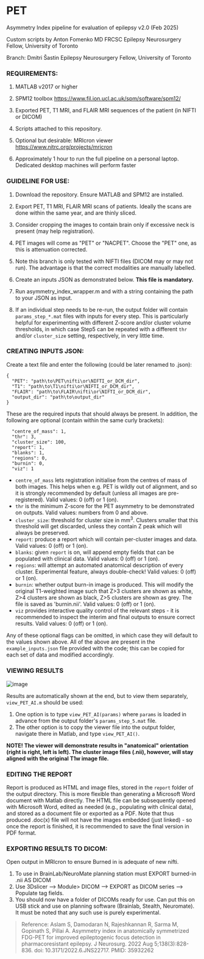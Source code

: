 # PET
Asymmetry Index pipeline for evaluation of epilepsy
v2.0 (Feb 2025)

Custom scripts by Anton Fomenko MD FRCSC
Epilepsy Neurosurgery Fellow, University of Toronto

Branch: Dmitri Šastin
Epilepsy Neurosurgery Fellow, University of Toronto

### REQUIREMENTS:

1. MATLAB v2017 or higher

2. SPM12 toolbox https://www.fil.ion.ucl.ac.uk/spm/software/spm12/

3. Exported PET, T1 MRI, and FLAIR MRI sequences of the patient (in NIFTI or DICOM)

4. Scripts attached to this repository.

5. Optional but desirable: MRIcron viewer  https://www.nitrc.org/projects/mricron

6. Approximately 1 hour to run the full pipeline on a personal laptop. Dedicated desktop machines will perform faster


### GUIDELINE FOR USE:

1. Download the repository. Ensure MATLAB and SPM12 are installed.

2. Export PET, T1 MRI, FLAIR MRI scans of patients. Ideally the scans are done within the same year, and are thinly sliced. 

3. Consider cropping the images to contain brain only if excessive neck is present (may help registration).

4. PET images will come as "PET" or "NACPET". Choose the "PET" one, as this is attenuation corrected.

5. Note this branch is only tested with NIFTI files (DICOM may or may not run). The advantage is that the correct modalities are manually labelled.

6. Create an inputs JSON as demonstrated below. **This file is mandatory.**

7. Run asymmetry_index_wrapper.m and with a string containing the path to your JSON as input.

8. If an individual step needs to be re-run, the output folder will contain `params_step_*.mat` files with inputs for every step. This is particularly helpful for experimenting with different Z-score and/or cluster volume thresholds, in which case Step5 can be repeated with a different `thr` and/or `cluster_size` setting, respectively, in very little time.


### CREATING INPUTS JSON:

Create a text file and enter the following (could be later renamed to .json):

```
{
  "PET": "path\to\PET\nifti\or\NIFTI_or_DCM_dir",
  "T1": "path\to\T1\nifti\or\NIFTI_or_DCM_dir",
  "FLAIR": "path\to\FLAIR\nifti\or\NIFTI_or_DCM_dir",
  "output_dir": "path\to\output_dir"
}
```

These are the required inputs that should always be present. In addition, the following are optional (contain within the same curly brackets):

```
  "centre_of_mass": 1,
  "thr": 3,
  "cluster_size": 100,
  "report": 1,
  "blanks": 1,
  "regions": 0, 
  "burnin": 0,
  "viz": 1
```

- `centre_of_mass` lets registration initialise from the centres of mass of both images. This helps when e.g. PET is wildly out of alignment, and so it is strongly recommended by default (unless all images are pre-registered). Valid values: 0 (off) or 1 (on).
- `thr` is the minimum Z-score for the PET asymmetry to be demonstrated on outputs. Valid values: numbers from 0 and above.
- `cluster_size`: threshold for cluster size in mm<sup>3</sup>. Clusters smaller that this threshold will get discarded, unless they contain Z peak which will always be preserved.
- `report`: produce a report which will contain per-cluster images and data. Valid values: 0 (off) or 1 (on).
- `blanks`: given `report` is on, will append empty fields that can be populated with clinical data. Valid values: 0 (off) or 1 (on).
- `regions`: will attempt an automated anatomical description of every cluster. Experimental feature, always double-check! Valid values: 0 (off) or 1 (on).
- `burnin`: whether output burn-in image is produced. This will modify the original T1-weighted image such that Z>3 clusters are shown as white, Z>4 clusters are shown as black, Z>5 clusters are shown as grey. The file is saved as 'burnin.nii'. Valid values: 0 (off) or 1 (on).
- `viz` provides interactive quality control of the relevant steps - it is recommended to inspect the interim and final outputs to ensure correct results. Valid values: 0 (off) or 1 (on).

Any of these optional flags can be omitted, in which case they will default to the values shown above.
All of the above are present in the `example_inputs.json` file provided with the code; this can be copied for each set of data and modified accordingly.

### VIEWING RESULTS 

![image](https://github.com/user-attachments/assets/987a5f85-21a7-4577-90c3-9b2f703ef9be)

Results are automatically shown at the end, but to view them separately, `view_PET_AI.m` should be used:

1. One option is to type `view_PET_AI(params)` where `params` is loaded in advance from the output folder's `params_step_5.mat` file. 
2. The other option is to copy the viewer file into the output folder, navigate there in Matlab, and type `view_PET_AI()`.

**NOTE! The viewer will demonstrate results in "anatomical" orientation (right is right, left is left). The cluster image files (.nii), however, will stay aligned with the original T1w image file.**

### EDITING THE REPORT

Report is produced as HTML and image files, stored in the `report` folder of the output directory. This is more flexible than generating a Microsoft Word document with Matlab directly. The HTML file can be subsequently opened with Microsoft Word, edited as needed (e.g., populating with clinical data), and stored as a document file or exported as a PDF. Note that thus produced .doc(x) file will not have the images embedded (just linked) - so once the report is finished, it is recommended to save the final version in PDF format.

### EXPORTING RESULTS TO DICOM:

Open output in MRIcron to ensure Burned in is adequate of new nifti. 

1. To use in BrainLab/NeuroMate planning station must EXPORT burned-in .nii AS DICOM 
2. Use 3Dslicer --> Module> DICOM  --> EXPORT as DICOM series --> Populate tag fields.
3. You should now have a folder of DICOMs ready for use. Can put this on USB stick and use on planning software (Brainlab, Stealth, Neuromate). It must be noted that any such use is purely experimental.


> Reference: Aslam S, Damodaran N, Rajeshkannan R, Sarma M, Gopinath S, Pillai A. Asymmetry index in anatomically symmetrized FDG-PET for improved epileptogenic focus detection in pharmacoresistant epilepsy. J Neurosurg. 2022 Aug 5;138(3):828-836. doi: 10.3171/2022.6.JNS22717. PMID: 35932262
